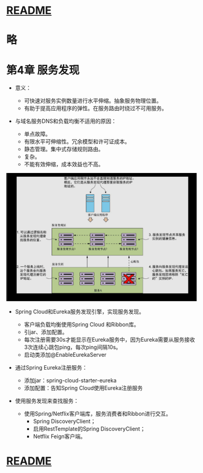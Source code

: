 
# [README](../README.md "回到 README")

# 略
# 第4章 服务发现
* 意义：
    * 可快速对服务实例数量进行水平伸缩。抽象服务物理位置。
    * 有助于提高应用程序的弹性。在服务路由时绕过不可用服务。
    
* 与域名服务DNS和负载均衡不适用的原因：
    * 单点故障。
    * 有限水平可伸缩性。冗余模型和许可证成本。
    * 静态管理。集中式存储规则路由。
    * 复杂。
    * 不能有效伸缩，成本效益也不高。
    
![](images/4.2.1.1.png)

* Spring Cloud和Eureka服务发现引擎，实现服务发现。
    * 客户端负载均衡使用Spring Cloud 和Ribbon库。
    * 引jar、添加配置。
    * 每次注册需要30s才能显示在Eureka服务中，因为Eureka需要从服务接收3次连续心跳包ping，每次ping间隔10s。
    * 启动类添加@EnableEurekaServer

* 通过Spring Eureka注册服务：
    * 添加jar：spring-cloud-starter-eureka
    * 添加配置：告知Spring Cloud使用Eureka注册服务

* 使用服务发现来查找服务：
    * 使用Spring/Netflix客户端库，服务消费者和Ribbon进行交互。
        * Spring DiscoveryClient；
        * 启用RestTemplate的Spring DiscoveryClient；
        * Netflix Feign客户端。




# [README](../README.md "回到 README")